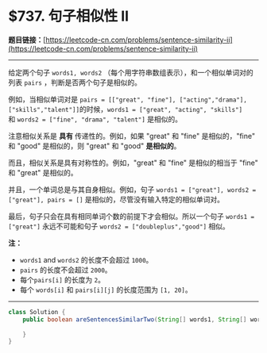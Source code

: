 # $737. 句子相似性 II

**题目链接：**[https://leetcode-cn.com/problems/sentence-similarity-ii](https://leetcode-cn.com/problems/sentence-similarity-ii)

---

<div class="content__1Y2H">
 <div class="notranslate">
  <p>给定两个句子 <code>words1, words2</code> （每个用字符串数组表示），和一个相似单词对的列表&nbsp;<code>pairs</code>&nbsp;，判断是否两个句子是相似的。</p> 
  <p>例如，当相似单词对是 <code>pairs = [["great", "fine"], ["acting","drama"], ["skills","talent"]]</code>的时候，<code>words1 = ["great", "acting", "skills"]</code> 和&nbsp;<code>words2 = ["fine", "drama", "talent"]</code> 是相似的。</p> 
  <p>注意相似关系是 <strong>具有</strong> 传递性的。例如，如果 "great" 和&nbsp;"fine" 是相似的，"fine" 和&nbsp;"good" 是相似的，则 "great" 和 "good" <strong>是相似的</strong>。</p> 
  <p>而且，相似关系是具有对称性的。例如，"great" 和 "fine" 是相似的相当于&nbsp;"fine" 和&nbsp;"great" 是相似的。</p> 
  <p>并且，一个单词总是与其自身相似。例如，句子 <code>words1 = ["great"], words2 = ["great"], pairs = []</code> 是相似的，尽管没有输入特定的相似单词对。</p> 
  <p>最后，句子只会在具有相同单词个数的前提下才会相似。所以一个句子 <code>words1 = ["great"]</code> 永远不可能和句子 <code>words2 = ["doubleplus","good"]</code> 相似。</p> 
  <p><strong>注：</strong></p> 
  <ul> 
   <li><code>words1</code> and <code>words2</code> 的长度不会超过&nbsp;<code>1000</code>。</li> 
   <li><code>pairs</code>&nbsp;的长度不会超过&nbsp;<code>2000</code>。</li> 
   <li>每个<code>pairs[i]</code>&nbsp;的长度为&nbsp;<code>2</code>。</li> 
   <li>每个&nbsp;<code>words[i]</code>&nbsp;和&nbsp;<code>pairs[i][j]</code>&nbsp;的长度范围为&nbsp;<code>[1, 20]</code>。</li> 
  </ul> 
 </div>
</div>

---

```java
class Solution {
    public boolean areSentencesSimilarTwo(String[] words1, String[] words2, List<List<String>> pairs) {
        
    }
}
```